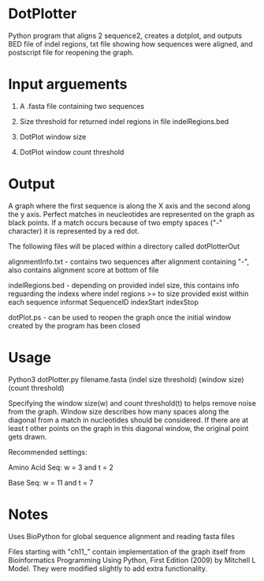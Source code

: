 # DotPlotter
Python program that aligns 2 sequence2, creates a dotplot, and outputs BED file of indel regions, txt file showing how sequences were aligned, and postscript file for reopening the graph.

# Input arguements
1) A .fasta file containing two sequences

2) Size threshold for returned indel regions in file indelRegions.bed

3) DotPlot window size

4) DotPlot window count threshold

# Output
A graph where the first sequence is along the X axis and the second along the y axis. Perfect matches in neucleotides are represented
on the graph as black points. If a match occurs because of two empty spaces ("-" character) it is represented by a red dot.

The following files will be placed within a directory called dotPlotterOut

alignmentInfo.txt - contains two sequences after alignment containing "-", also contains alignment score at bottom of file

indelRegions.bed  - depending on provided indel size, this contains info reguarding the indexs where indel regions >= to size provided
exist within each sequence informat SequenceID indexStart indexStop

dotPlot.ps - can be used to reopen the graph once the initial window created by the program has been closed

# Usage 
Python3 dotPlotter.py filename.fasta (indel size threshold) (window size) (count threshold)

Specifying the window size(w) and count threshold(t) to helps remove
noise from the graph. Window size describes how many spaces along the
diagonal from a match in nucleotides should be considered. If there are
at least t other points on the graph in this diagonal window,
the original point gets drawn.

Recommended settings:

Amino Acid Seq: w = 3 and t = 2

Base Seq:  w = 11 and t = 7

# Notes
Uses BioPython for global sequence alignment and reading fasta files

Files starting with "ch11_" contain implementation of the graph itself from Bioinformatics Programming Using Python, First Edition (2009)
by Mitchell L Model. They were modified slightly to add extra functionality. 
